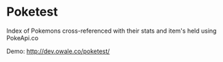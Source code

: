 # Poketest
Index of Pokemons cross-referenced with their stats and item's held using PokeApi.co


Demo: http://dev.owale.co/poketest/